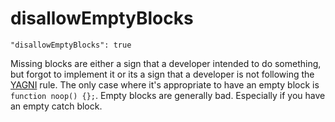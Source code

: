 # disallowEmptyBlocks

    "disallowEmptyBlocks": true

Missing blocks are either a sign that a developer intended
to do something, but forgot to implement it or its a sign
that a developer is not following the [YAGNI][yagni] rule.
The only case where it's appropriate to have an empty block
is `function noop() {};`. Empty blocks are generally bad.
Especially if you have an empty catch block.

[yagni]: http://en.wikipedia.org/wiki/You_aren't_gonna_need_it
